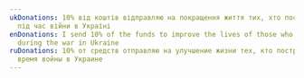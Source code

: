```yaml
---
ukDonations: 10% від коштів відправляю на покращення життя тих, хто постраждав
  під час війни в Україні
enDonations: I send 10% of the funds to improve the lives of those who suffered
  during the war in Ukraine
ruDonations: 10% от средств отправляю на улучшение жизни тех, кто пострадал во
  время войны в Украине
---
```


